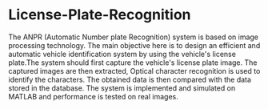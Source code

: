 # License-Plate-Recognition
The ANPR (Automatic Number plate Recognition) system is based on image processing technology. 
The main objective here is to design an efficient and automatic vehicle identification system by using the vehicle's license plate.The system should first capture the vehicle's license plate image. The captured images are then extracted, Optical character recognition is used to identify the characters. The obtained data is then compared with the data stored in the database. The system is implemented and simulated on MATLAB and performance is tested on real images.
